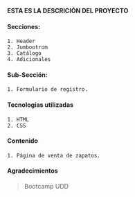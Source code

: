 **ESTA ES LA DESCRICIÓN DEL PROYECTO**

#### Secciones:
	1. Header
	2. Jumbootrom
	3. Catálogo
	4. Adicionales

#### Sub-Sección:
	1. Formulario de registro.


#### Tecnologías utilizadas
	1. HTML
	2. CSS

#### Contenido
	1. Página de venta de zapatos.

#### Agradecimientos  
> Bootcamp UDD
